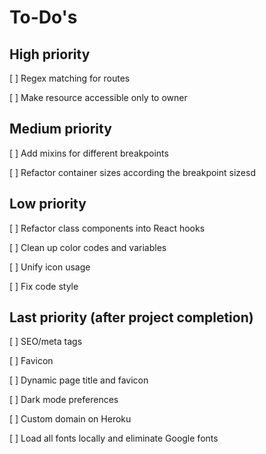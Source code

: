 # To-Do's

## High priority

[ ] Regex matching for routes

[ ] Make resource accessible only to owner

## Medium priority

[ ] Add mixins for different breakpoints

[ ] Refactor container sizes according the breakpoint sizesd

## Low priority

[ ] Refactor class components into React hooks

[ ] Clean up color codes and variables

[ ] Unify icon usage

[ ] Fix code style

## Last priority (after project completion)

[ ] SEO/meta tags

[ ] Favicon

[ ] Dynamic page title and favicon

[ ] Dark mode preferences

[ ] Custom domain on Heroku

[ ] Load all fonts locally and eliminate Google fonts

